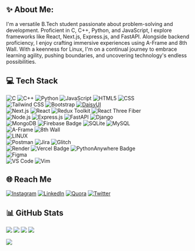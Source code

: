 ## ✨ About Me:
I'm a versatile B.Tech student passionate about problem-solving and development. Proficient in C, C++, Python, and JavaScript, I explore frameworks like React, Next.js, Express.js, and FastAPI. Alongside backend proficiency, I enjoy crafting immersive experiences using A-Frame and 8th Wall. With a keenness for Linux, I'm on a continual journey to embrace learning agility, pushing boundaries, and uncovering technology's endless possibilities.

## 💻 Tech Stack
![C](https://img.shields.io/badge/c-%2300599C.svg?style=for-the-badge&logo=c&logoColor=white)
![C++](https://img.shields.io/badge/c++-%2300599C.svg?style=for-the-badge&logo=c%2B%2B&logoColor=white)
![Python](https://img.shields.io/badge/python-3670A0?style=for-the-badge&logo=python&logoColor=ffdd54)
![JavaScript](https://img.shields.io/badge/javascript-%23323330.svg?style=for-the-badge&logo=javascript&logoColor=%23F7DF1E)
![HTML5](https://img.shields.io/badge/html5-%23E34F26.svg?style=for-the-badge&logo=html5&logoColor=white)
![CSS](https://img.shields.io/badge/css3-%231572B6.svg?style=for-the-badge&logo=css3&logoColor=white)</br>
![Tailwind CSS](https://img.shields.io/badge/Tailwind_CSS-%231a202c.svg?style=for-the-badge&logo=tailwind-css&logoColor=38B2AC)
![Bootstrap](https://img.shields.io/badge/bootstrap-%23563D7C.svg?style=for-the-badge&logo=bootstrap&logoColor=white)
[![DaisyUI](https://img.shields.io/badge/DaisyUI-%2333F0FF?style=for-the-badge&logo=none&logoColor=white)](https://daisyui.com)</br>
![Next.js](https://img.shields.io/badge/Next.js-%23000000.svg?style=for-the-badge&logo=next.js&logoColor=white)
![React](https://img.shields.io/badge/react-%2320232a.svg?style=for-the-badge&logo=react&logoColor=%2361DAFB)
![Redux Toolkit](https://img.shields.io/badge/Redux_Toolkit-%23764ABC.svg?style=for-the-badge&logo=redux&logoColor=white)
![React Three Fiber](https://img.shields.io/badge/React_Three_Fiber-%2320232a.svg?style=for-the-badge&logo=react&logoColor=%2361DAFB)</br>
![Node.js](https://img.shields.io/badge/Node.js-%2343853D.svg?style=for-the-badge&logo=node.js&logoColor=white)
![Express.js](https://img.shields.io/badge/Express.js-%23404d59.svg?style=for-the-badge&logo=express&logoColor=%2361DAFB)
![FastAPI](https://img.shields.io/badge/FastAPI-%2307405e.svg?style=for-the-badge&logo=fastapi&logoColor=white)
![Django](https://img.shields.io/badge/django-%23092E20.svg?style=for-the-badge&logo=django&logoColor=white)</br>
![MongoDB](https://img.shields.io/badge/MongoDB-%234ea94b.svg?style=for-the-badge&logo=mongodb&logoColor=white)
![Firebase Badge](https://img.shields.io/badge/-Firebase-%23FFCA28?style=for-the-badge&logo=firebase&logoColor=black)
![SQLite](https://img.shields.io/badge/sqlite-%2307405e.svg?style=for-the-badge&logo=sqlite&logoColor=white)
![MySQL](https://img.shields.io/badge/mysql-%2300f.svg?style=for-the-badge&logo=mysql&logoColor=white)</br>
![A-Frame](https://img.shields.io/badge/A--Frame-%23E94E1B.svg?style=for-the-badge&logo=webvr&logoColor=white)
![8th Wall](https://img.shields.io/badge/8th_Wall-%231D2D4F.svg?style=for-the-badge&logo=8th-wall&logoColor=white)</br>
![LINUX](https://img.shields.io/badge/Linux-FCC624?style=for-the-badge&logo=linux&logoColor=black)</br>
![Postman](https://img.shields.io/badge/Postman-FF6C37?style=for-the-badge&logo=postman&logoColor=white)
![Jira](https://img.shields.io/badge/jira-%230A0FFF.svg?style=for-the-badge&logo=jira&logoColor=white)
![Glitch](https://img.shields.io/badge/glitch-%233333FF.svg?style=for-the-badge&logo=glitch&logoColor=white)</br>
![Render](https://img.shields.io/badge/Render-%23000000.svg?style=for-the-badge&logo=render&logoColor=white)
![Vercel Badge](https://img.shields.io/badge/-Vercel-%23000000?style=for-the-badge&logo=vercel&logoColor=white)
![PythonAnywhere Badge](https://img.shields.io/badge/-PythonAnywhere-%231FADDA?style=for-the-badge&logo=python&logoColor=white)</br>
![Figma](https://img.shields.io/badge/figma-%23F24E1E.svg?style=for-the-badge&logo=figma&logoColor=white)</br>
![VS Code](https://img.shields.io/badge/VS_Code-%23007ACC.svg?style=for-the-badge&logo=visual-studio-code&logoColor=white)
![Vim](https://img.shields.io/badge/Vim-%23019733.svg?style=for-the-badge&logo=vim&logoColor=white)

## 🌐 Reach Me
[![Instagram](https://img.shields.io/badge/-Instagram-ff69b4?style=for-the-badge&logo=instagram&logoColor=white)](https://instagram.com/deepak__9116)
[![LinkedIn](https://img.shields.io/badge/-LinkedIn-2867B2?style=for-the-badge&logo=linkedin&logoColor=white)](https://linkedin.com/in/deepak49)
[![Quora](https://img.shields.io/badge/-Quora-B92B27?style=for-the-badge&logo=quora&logoColor=white)](https://quora.com/profile/Deepak-Singh-8699)
[![Twitter](https://img.shields.io/badge/-X-1DA1F2?style=for-the-badge&logo=x&logoColor=white)](https://twitter.com/@DEEPAKS23951255)


## 📊 GitHub Stats

![](https://github-profile-trophy.vercel.app/?username=Deepak91168&theme=radical&no-frame=false&no-bg=true&margin-w=5)
![](https://github-readme-stats.vercel.app/api?username=Deepak91168&theme=jolly&hide_border=false&include_all_commits=true&count_private=true)
![](https://github-readme-streak-stats.herokuapp.com/?user=Deepak91168&theme=jolly&hide_border=false)
![](https://github-readme-stats.vercel.app/api/top-langs/?username=Deepak91168&theme=jolly&hide_border=false&include_all_commits=true&count_private=true&layout=compact)

![](https://quotes-github-readme.vercel.app/api?type=center&theme=tokyonight)
